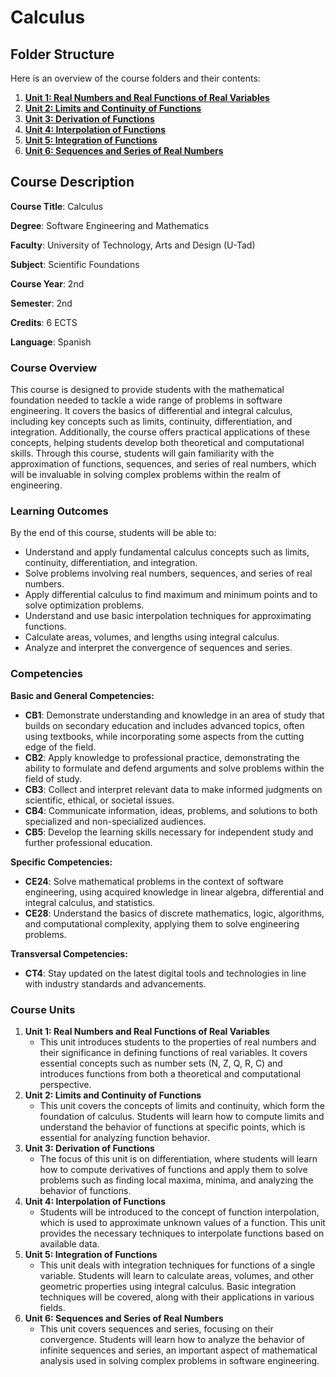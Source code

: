 # Calculus

## **Folder Structure**

Here is an overview of the course folders and their contents:

1. [**Unit 1: Real Numbers and Real Functions of Real Variables**](Unit_1/)
2. [**Unit 2: Limits and Continuity of Functions**](Unit_2/)
3. [**Unit 3: Derivation of Functions**](Unit_3/)
4. [**Unit 4: Interpolation of Functions**](Unit_4/)
5. [**Unit 5: Integration of Functions**](Unit_5/)
6. [**Unit 6: Sequences and Series of Real Numbers**](Unit_6/)

## **Course Description**

**Course Title**: Calculus

**Degree**: Software Engineering and Mathematics

**Faculty**: University of Technology, Arts and Design (U-Tad)

**Subject**: Scientific Foundations

**Course Year**: 2nd

**Semester**: 2nd

**Credits**: 6 ECTS

**Language**: Spanish

### **Course Overview**

This course is designed to provide students with the mathematical foundation needed to tackle a wide range of problems in software engineering. It covers the basics of differential and integral calculus, including key concepts such as limits, continuity, differentiation, and integration. Additionally, the course offers practical applications of these concepts, helping students develop both theoretical and computational skills. Through this course, students will gain familiarity with the approximation of functions, sequences, and series of real numbers, which will be invaluable in solving complex problems within the realm of engineering.

### **Learning Outcomes**

By the end of this course, students will be able to:

- Understand and apply fundamental calculus concepts such as limits, continuity, differentiation, and integration.
- Solve problems involving real numbers, sequences, and series of real numbers.
- Apply differential calculus to find maximum and minimum points and to solve optimization problems.
- Understand and use basic interpolation techniques for approximating functions.
- Calculate areas, volumes, and lengths using integral calculus.
- Analyze and interpret the convergence of sequences and series.

### **Competencies**

**Basic and General Competencies:**

- **CB1**: Demonstrate understanding and knowledge in an area of study that builds on secondary education and includes advanced topics, often using textbooks, while incorporating some aspects from the cutting edge of the field.
- **CB2**: Apply knowledge to professional practice, demonstrating the ability to formulate and defend arguments and solve problems within the field of study.
- **CB3**: Collect and interpret relevant data to make informed judgments on scientific, ethical, or societal issues.
- **CB4**: Communicate information, ideas, problems, and solutions to both specialized and non-specialized audiences.
- **CB5**: Develop the learning skills necessary for independent study and further professional education.

**Specific Competencies:**

- **CE24**: Solve mathematical problems in the context of software engineering, using acquired knowledge in linear algebra, differential and integral calculus, and statistics.
- **CE28**: Understand the basics of discrete mathematics, logic, algorithms, and computational complexity, applying them to solve engineering problems.

**Transversal Competencies:**

- **CT4**: Stay updated on the latest digital tools and technologies in line with industry standards and advancements.

### **Course Units**

1. **Unit 1: Real Numbers and Real Functions of Real Variables**
    - This unit introduces students to the properties of real numbers and their significance in defining functions of real variables. It covers essential concepts such as number sets (N, Z, Q, R, C) and introduces functions from both a theoretical and computational perspective.
2. **Unit 2: Limits and Continuity of Functions**
    - This unit covers the concepts of limits and continuity, which form the foundation of calculus. Students will learn how to compute limits and understand the behavior of functions at specific points, which is essential for analyzing function behavior.
3. **Unit 3: Derivation of Functions**
    - The focus of this unit is on differentiation, where students will learn how to compute derivatives of functions and apply them to solve problems such as finding local maxima, minima, and analyzing the behavior of functions.
4. **Unit 4: Interpolation of Functions**
    - Students will be introduced to the concept of function interpolation, which is used to approximate unknown values of a function. This unit provides the necessary techniques to interpolate functions based on available data.
5. **Unit 5: Integration of Functions**
    - This unit deals with integration techniques for functions of a single variable. Students will learn to calculate areas, volumes, and other geometric properties using integral calculus. Basic integration techniques will be covered, along with their applications in various fields.
6. **Unit 6: Sequences and Series of Real Numbers**
    - This unit covers sequences and series, focusing on their convergence. Students will learn how to analyze the behavior of infinite sequences and series, an important aspect of mathematical analysis used in solving complex problems in software engineering.
